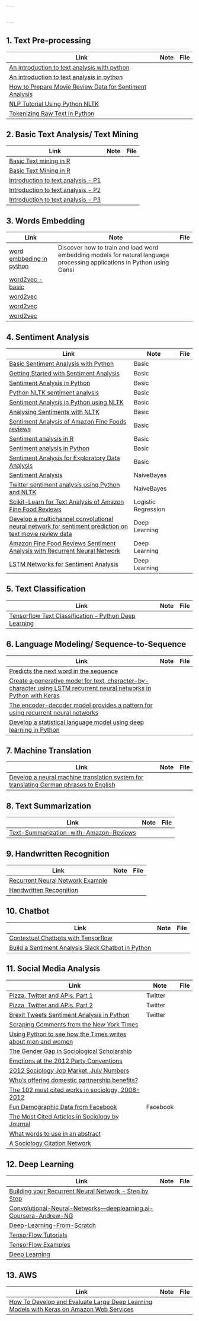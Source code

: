 ```yaml
---


---
```


<h2 id="text-pre-processing">1. Text Pre-processing</h2>

<table>
<thead>
<tr>
<th>Link</th>
<th>Note</th>
<th>File</th>
</tr>
</thead>
<tbody>
<tr>
<td><a href="http://nealcaren.web.unc.edu/an-introduction-to-text-analysis-with-python-part-2/">An introduction to text analysis with python</a></td>
<td></td>
<td></td>
</tr>
<tr>
<td><a href="https://www.digitalvidya.com/blog/an-introduction-to-text-analysis-in-python/">An introduction to text analysis in python</a></td>
<td></td>
<td></td>
</tr>
<tr>
<td><a href="https://machinelearningmastery.com/prepare-movie-review-data-sentiment-analysis/">How to Prepare Movie Review Data for Sentiment Analysis</a></td>
<td></td>
<td></td>
</tr>
<tr>
<td><a href="https://dzone.com/articles/nlp-tutorial-using-python-nltk-simple-examples">NLP Tutorial Using Python NLTK</a></td>
<td></td>
<td></td>
</tr>
<tr>
<td><a href="http://jeffreyfossett.com/2014/04/25/tokenizing-raw-text-in-python.html">Tokenizing Raw Text in Python</a></td>
<td></td>
<td></td>
</tr>
</tbody>
</table><h2 id="basic-text-analysis-text-mining">2. Basic Text Analysis/ Text Mining</h2>

<table>
<thead>
<tr>
<th>Link</th>
<th>Note</th>
<th>File</th>
</tr>
</thead>
<tbody>
<tr>
<td><a href="https://www.datacamp.com/courses/intro-to-text-mining-bag-of-words">Basic Text mining in R</a></td>
<td></td>
<td></td>
</tr>
<tr>
<td><a href="https://datacritics.com/2018/02/21/organizing-your-first-text-mining-project/">Basic Text Mining in R</a></td>
<td></td>
<td></td>
</tr>
<tr>
<td><a href="http://nealcaren.web.unc.edu/an-introduction-to-text-analysis-with-python-part-1/">Introduction to text analysis - P1</a></td>
<td></td>
<td></td>
</tr>
<tr>
<td><a href="http://nealcaren.web.unc.edu/an-introduction-to-text-analysis-with-python-part-2/">Introduction to text analysis - P2</a></td>
<td></td>
<td></td>
</tr>
<tr>
<td><a href="http://nealcaren.web.unc.edu/an-introduction-to-text-analysis-with-python-part-3/">Introduction to text analysis - P3</a></td>
<td></td>
<td></td>
</tr>
</tbody>
</table><h2 id="words-embedding">3. Words Embedding</h2>

<table>
<thead>
<tr>
<th>Link</th>
<th>Note</th>
<th>File</th>
</tr>
</thead>
<tbody>
<tr>
<td><a href="https://machinelearningmastery.com/develop-word-embeddings-python-gensim/">word embbeding in python</a></td>
<td>Discover how to train and load word embedding models for natural language processing applications in Python using Gensi</td>
<td></td>
</tr>
<tr>
<td><a href="https://github.com/tensorflow/tensorflow/blob/r1.10/tensorflow/examples/tutorials/word2vec/word2vec_basic.py">word2vec - basic</a></td>
<td></td>
<td></td>
</tr>
<tr>
<td><a href="https://github.com/tensorflow/models/blob/master/tutorials/embedding/word2vec.py">word2vec</a></td>
<td></td>
<td></td>
</tr>
<tr>
<td><a href="https://github.com/nlintz/TensorFlow-Tutorials/blob/master/08_word2vec.ipynb">word2vec</a></td>
<td></td>
<td></td>
</tr>
<tr>
<td><a href="https://www.tensorflow.org/tutorials/representation/word2vec">word2vec</a></td>
<td></td>
<td></td>
</tr>
</tbody>
</table><h2 id="sentiment-analysis">4. Sentiment Analysis</h2>

<table>
<thead>
<tr>
<th>Link</th>
<th>Note</th>
<th>File</th>
</tr>
</thead>
<tbody>
<tr>
<td><a href="http://fjavieralba.com/basic-sentiment-analysis-with-python.html">Basic Sentiment Analysis with Python</a></td>
<td>Basic</td>
<td></td>
</tr>
<tr>
<td><a href="https://nlpforhackers.io/sentiment-analysis-intro/">Getting Started with Sentiment Analysis</a></td>
<td>Basic</td>
<td></td>
</tr>
<tr>
<td><a href="http://andybromberg.com/sentiment-analysis-python/">Sentiment Analysis in Python</a></td>
<td>Basic</td>
<td></td>
</tr>
<tr>
<td><a href="https://www.kaggle.com/ngyptr/python-nltk-sentiment-analysis">Python NLTK sentiment analysis</a></td>
<td>Basic</td>
<td></td>
</tr>
<tr>
<td><a href="https://www.researchgate.net/publication/312176414_Sentiment_Analysis_in_Python_using_NLTK">Sentiment Analysis in Python using NLTK</a></td>
<td>Basic</td>
<td></td>
</tr>
<tr>
<td><a href="https://opensourceforu.com/2016/12/analysing-sentiments-nltk/">Analysing Sentiments with NLTK</a></td>
<td>Basic</td>
<td></td>
</tr>
<tr>
<td><a href="https://evantamle.wordpress.com/2015/05/11/sentiment-analysis-of-amazon-fine-foods-reviews/">Sentiment Analysis of Amazon Fine Foods reviews</a></td>
<td>Basic</td>
<td></td>
</tr>
<tr>
<td><a href="https://www.quantinsti.com/blog/sentiment-analysis-in-trading/">Sentiment analysis in R</a></td>
<td>Basic</td>
<td></td>
</tr>
<tr>
<td><a href="https://www.quantinsti.com/blog/sentiment-analysis-news-python/">Sentiment analysis in Python</a></td>
<td>Basic</td>
<td></td>
</tr>
<tr>
<td><a href="https://programminghistorian.org/en/lessons/sentiment-analysis">Sentiment Analysis for Exploratory Data Analysis</a></td>
<td>Basic</td>
<td></td>
</tr>
<tr>
<td><a href="https://pythonspot.com/python-sentiment-analysis/">Sentiment Analysis</a></td>
<td>NaiveBayes</td>
<td></td>
</tr>
<tr>
<td><a href="https://www.laurentluce.com/posts/twitter-sentiment-analysis-using-python-and-nltk/">Twitter sentiment analysis using Python and NLTK</a></td>
<td>NaiveBayes</td>
<td></td>
</tr>
<tr>
<td><a href="https://towardsdatascience.com/scikit-learn-for-text-analysis-of-amazon-fine-food-reviews-ea3b232c2c1b">Scikit-Learn for Text Analysis of Amazon Fine Food Reviews</a></td>
<td>Logistic Regression</td>
<td></td>
</tr>
<tr>
<td><a href="https://machinelearningmastery.com/develop-n-gram-multichannel-convolutional-neural-network-sentiment-analysis/">Develop a multichannel convolutional neural network for sentiment prediction on text movie review data</a></td>
<td>Deep Learning</td>
<td></td>
</tr>
<tr>
<td><a href="https://github.com/yanndupis/RNN-Amazon-Fine-Food-Reviews">Amazon Fine Food Reviews Sentiment Analysis with Recurrent Neural Network</a></td>
<td>Deep Learning</td>
<td></td>
</tr>
<tr>
<td><a href="http://www.deeplearning.net/tutorial/lstm.html#code">LSTM Networks for Sentiment Analysis</a></td>
<td>Deep Learning</td>
<td></td>
</tr>
</tbody>
</table><h2 id="text-classification">5. Text Classification</h2>

<table>
<thead>
<tr>
<th>Link</th>
<th>Note</th>
<th>File</th>
</tr>
</thead>
<tbody>
<tr>
<td><a href="https://sourcedexter.com/tensorflow-text-classification-python/">Tensorflow Text Classification – Python Deep Learning</a></td>
<td></td>
<td></td>
</tr>
</tbody>
</table><h2 id="language-modeling-sequence-to-sequence">6. Language Modeling/ Sequence-to-Sequence</h2>

<table>
<thead>
<tr>
<th>Link</th>
<th>Note</th>
<th>File</th>
</tr>
</thead>
<tbody>
<tr>
<td><a href="https://machinelearningmastery.com/develop-character-based-neural-language-model-keras/">Predicts the next word in the sequence</a></td>
<td></td>
<td></td>
</tr>
<tr>
<td><a href="https://machinelearningmastery.com/text-generation-lstm-recurrent-neural-networks-python-keras/">Create a generative model for text, character-by-character using LSTM recurrent neural networks in Python with Keras</a></td>
<td></td>
<td></td>
</tr>
<tr>
<td><a href="https://machinelearningmastery.com/define-encoder-decoder-sequence-sequence-model-neural-machine-translation-keras/">The encoder-decoder model provides a pattern for using recurrent neural networks</a></td>
<td></td>
<td></td>
</tr>
<tr>
<td><a href="https://machinelearningmastery.com/how-to-develop-a-word-level-neural-language-model-in-keras/">Develop a statistical language model using deep learning in Python</a></td>
<td></td>
<td></td>
</tr>
</tbody>
</table><h2 id="machine-translation">7. Machine Translation</h2>

<table>
<thead>
<tr>
<th>Link</th>
<th>Note</th>
<th>File</th>
</tr>
</thead>
<tbody>
<tr>
<td><a href="https://machinelearningmastery.com/develop-neural-machine-translation-system-keras/">Develop a neural machine translation system for translating German phrases to English</a></td>
<td></td>
<td></td>
</tr>
</tbody>
</table><h2 id="text-summarization">8. Text Summarization</h2>

<table>
<thead>
<tr>
<th>Link</th>
<th>Note</th>
<th>File</th>
</tr>
</thead>
<tbody>
<tr>
<td><a href="https://github.com/Currie32/Text-Summarization-with-Amazon-Reviews">Text-Summarization-with-Amazon-Reviews</a></td>
<td></td>
<td></td>
</tr>
</tbody>
</table><h2 id="handwritten-recognition">9. Handwritten Recognition</h2>

<table>
<thead>
<tr>
<th>Link</th>
<th>Note</th>
<th>File</th>
</tr>
</thead>
<tbody>
<tr>
<td><a href="https://github.com/aymericdamien/TensorFlow-Examples/blob/master/notebooks/3_NeuralNetworks/recurrent_network.ipynb">Recurrent Neural Network Example</a></td>
<td></td>
<td></td>
</tr>
<tr>
<td><a href="https://github.com/nlintz/TensorFlow-Tutorials/blob/master/07_lstm.ipynb">Handwritten Recognition</a></td>
<td></td>
<td></td>
</tr>
</tbody>
</table><h2 id="chatbot">10. Chatbot</h2>

<table>
<thead>
<tr>
<th>Link</th>
<th>Note</th>
<th>File</th>
</tr>
</thead>
<tbody>
<tr>
<td><a href="https://chatbotsmagazine.com/contextual-chat-bots-with-tensorflow-4391749d0077">Contextual Chatbots with Tensorflow</a></td>
<td></td>
<td></td>
</tr>
<tr>
<td><a href="https://blog.algorithmia.com/sentiment-analysis-slack-chatbot-python/">Build a Sentiment Analysis Slack Chatbot in Python</a></td>
<td></td>
<td></td>
</tr>
</tbody>
</table><h2 id="social-media-analysis">11. Social Media Analysis</h2>

<table>
<thead>
<tr>
<th>Link</th>
<th>Note</th>
<th>File</th>
</tr>
</thead>
<tbody>
<tr>
<td><a href="http://nealcaren.web.unc.edu/pizza-twitter-and-apis/">Pizza, Twitter and APIs, Part 1</a></td>
<td>Twitter</td>
<td></td>
</tr>
<tr>
<td><a href="http://nealcaren.web.unc.edu/pizza-twitter-and-apis-part-ii/">Pizza, Twitter and APIs, Part 2</a></td>
<td>Twitter</td>
<td></td>
</tr>
<tr>
<td><a href="https://datascienceplus.com/brexit-tweets-sentiment-analysis-in-python/">Brexit Tweets Sentiment Analysis in Python</a></td>
<td>Twitter</td>
<td></td>
</tr>
<tr>
<td><a href="http://nealcaren.web.unc.edu/scraping-comments-from-the-new-york-times/">Scraping Comments from the New York Times</a></td>
<td></td>
<td></td>
</tr>
<tr>
<td><a href="http://nbviewer.jupyter.org/gist/nealcaren/5105037">Using Python to see how the Times writes about men and women</a></td>
<td></td>
<td></td>
</tr>
<tr>
<td><a href="http://nealcaren.web.unc.edu/gender-gap/">The Gender Gap in Sociological Scholarship</a></td>
<td></td>
<td></td>
</tr>
<tr>
<td><a href="http://nealcaren.web.unc.edu/emotions-at-the-2012-party-conventions/">Emotions at the 2012 Party Conventions</a></td>
<td></td>
<td></td>
</tr>
<tr>
<td><a href="http://nealcaren.web.unc.edu/2012-sociology-job-market-july-numbers/">2012 Sociology Job Market, July Numbers</a></td>
<td></td>
<td></td>
</tr>
<tr>
<td><a href="http://nealcaren.web.unc.edu/whos-offering-domestic-partnership-benefits/">Who’s offering domestic partnership benefits?</a></td>
<td></td>
<td></td>
</tr>
<tr>
<td><a href="http://nealcaren.web.unc.edu/the-102-most-cited-works-in-sociology-2008-2012/">The 102 most cited works in sociology, 2008-2012</a></td>
<td></td>
<td></td>
</tr>
<tr>
<td><a href="http://nealcaren.web.unc.edu/fun-demographic-data-from-facebook/">Fun Demographic Data from Facebook</a></td>
<td>Facebook</td>
<td></td>
</tr>
<tr>
<td><a href="http://nealcaren.web.unc.edu/the-most-cited-articles-in-sociology-by-journal/">The Most Cited Articles in Sociology by Journal</a></td>
<td></td>
<td></td>
</tr>
<tr>
<td><a href="http://nealcaren.web.unc.edu/our-findings-show/">What words to use in an abstract</a></td>
<td></td>
<td></td>
</tr>
<tr>
<td><a href="http://nealcaren.web.unc.edu/a-sociology-citation-network/">A Sociology Citation Network</a></td>
<td></td>
<td></td>
</tr>
</tbody>
</table><h2 id="deep-learning">12. Deep Learning</h2>

<table>
<thead>
<tr>
<th>Link</th>
<th>Note</th>
<th>File</th>
</tr>
</thead>
<tbody>
<tr>
<td><a href="https://github.com/Kulbear/deep-learning-coursera/blob/master/Sequence%20Models/Building%20a%20Recurrent%20Neural%20Network%20-%20Step%20by%20Step%20-%20v2.ipynb">Building your Recurrent Neural Network - Step by Step</a></td>
<td></td>
<td></td>
</tr>
<tr>
<td><a href="https://github.com/nishusharma1608/Convolutional-Neural-Networks---deeplearning.ai-Coursera-Andrew-NG">Convolutional-Neural-Networks—deeplearning.ai-Coursera-Andrew-NG</a></td>
<td></td>
<td></td>
</tr>
<tr>
<td><a href="https://github.com/emilwallner/Deep-Learning-From-Scratch">Deep-Learning-From-Scratch</a></td>
<td></td>
<td></td>
</tr>
<tr>
<td><a href="https://github.com/nlintz/TensorFlow-Tutorials">TensorFlow Tutorials</a></td>
<td></td>
<td></td>
</tr>
<tr>
<td><a href="https://github.com/aymericdamien/TensorFlow-Examples">TensorFlow Examples</a></td>
<td></td>
<td></td>
</tr>
<tr>
<td><a href="https://machinelearningmastery.com/category/deep-learning/">Deep Learning</a></td>
<td></td>
<td></td>
</tr>
</tbody>
</table><h2 id="AWS">13. AWS</h2>
<table>
<thead>
<tr>
<th>Link</th>
<th>Note</th>
<th>File</th>
</tr>
</thead>
<tbody>
<tr>
<td><a href="https://machinelearningmastery.com/develop-evaluate-large-deep-learning-models-keras-amazon-web-services/">How To Develop and Evaluate Large Deep Learning Models with Keras on Amazon Web Services</a></td>
<td></td>
<td></td>
</tr>


</tbody>
</table>
